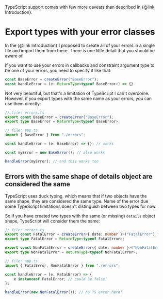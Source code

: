 TypeScript support comes with few more caveats than described in {@link Introduction}.

# Export types with your error classes

In the {@link Introduction} I proposed to create all of your errors in a single file and import them from there. There
is one little detail that you should be aware of.

If you want to use your errors in callbacks and constraint argument type to be one of your errors, you need to specify
it like that:

```typescript
const BaseError = createError("BaseError");
const handleError = (e: ReturnType<typeof BaseError>) => {}
```

Not very beautiful, but that's a limitation of TypeScript I can't overcome. However, if you export types with the same
name as your errors, you can use them directly:

```typescript
// file: errors.ts
export const BaseError = createError("BaseError");
export type BaseError = ReturnType<typeof BaseError>;

// file: app.ts
import { BaseError } from "./errors";

const handleError = (e: BaseError) => {}; // works

const myError = new BaseError(); // also works

handleError(myError); // and this works too
```

## Errors with the same shape of details object are considered the same

TypeScript uses duck typing, which means that if two objects have the same shape, they are considered the same type.
Name of the error due some TypeScript limitations doesn't distinguish between two types for now.

So if you have created two types with the same (or missing) `details` object shape, TypeScript will consider them the
same:
```typescript
// file: errors.ts
export const FatalError = createError<{ date: number }>("FatalError");
export type FatalError = ReturnType<typeof FatalError>;

export const NonFatalError = createError<{ date: number }>("NonFatalError");
export type NonFatalError = ReturnType<typeof NonFatalError>;

// file: app.ts
import { FatalError, NonFatalError } from "./errors";

const handleError = (e: FatalError) => {
    e instanceof FatalError; // could be false!
};

handleError(new NonFatalError()); // no TS error here!
```
